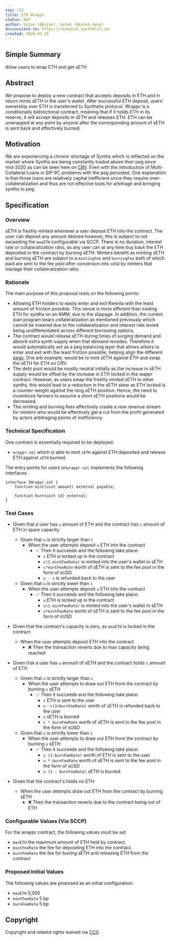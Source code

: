 ```yaml
---
sip: 112
title: ETH Wrappr
status: WIP
author: bojan (@bojan), kaleb (@kaleb-keny)
discussions-to: https://research.synthetix.io/
created: 2020-02-15
---
```


<!--You can leave these HTML comments in your merged SIP and delete the visible duplicate text guides, they will not appear and may be helpful to refer to if you edit it again. This is the suggested template for new SIPs. Note that an SIP number will be assigned by an editor. When opening a pull request to submit your SIP, please use an abbreviated title in the filename, `sip-draft_title_abbrev.md`. The title should be 44 characters or less.-->

## Simple Summary
<!--"If you can't explain it simply, you don't understand it well enough." Simply describe the outcome the proposed changes intends to achieve. This should be non-technical and accessible to a casual community member.-->
Allow users to wrap ETH and get sETH

## Abstract
We propose to deploy a new contract that accepts deposits in ETH and in return mints sETH in the user's wallet. After successful ETH deposit, users' ownership over ETH is transferred to Synthetix protocol. Wrappr is a conditionally bidirectional contract, meaning that if it holds ETH in its reserve, it will accept deposits in sETH and releases ETH.
ETH can be unwrapped at any point by anyone after the corresponding amount of sETH is sent back and effectively burned.

## Motivation
<!--This is the problem statement. This is the *why* of the SIP. It should clearly explain *why* the current state of the protocol is inadequate.  It is critical that you explain *why* the change is needed, if the SIP proposes changing how something is calculated, you must address *why* the current calculation is innaccurate or wrong. This is not the place to describe how the SIP will address the issue!-->
We are experiencing a chronic shortage of Synths which is reflected on the market where Synths are being constantly traded above their peg since mid-2020 as can be seen here on [CRV](https://www.curve.fi/trade/susdv2/SUSD-USDC/6h). 
Even with the introduction of Multi-Collateral Loans in SIP-97, problems with the peg persisted. One explanation is that those loans are relatively capital inefficient since they require over-collateralization and thus are not effective tools for arbitrage and bringing synths to peg. 


## Specification
<!--The specification should describe the syntax and semantics of any new feature, there are five sections
1. Overview
2. Rationale
3. Technical Specification
4. Test Cases
5. Configurable Values
-->

### Overview
<!--This is a high level overview of *how* the SIP will solve the problem. The overview should clearly describe how the new feature will be implemented.-->
sETH is freshly minted whenever a user deposit ETH into the contract. The user can deposit any amount desired however, this is subject to not exceeding the `maxETH` configurable via SCCP. 
There is no duration, interest rate or collateralization ratio, as any user can at any time buy back the  ETH deposited in the contract by burning sETH.
Minters benefit as minting sETH and burning sETH  are subject to a  `mintingFee` and  `burningFee`  both of which paid are sent to the fee pool after conversion into `sUSD` by minters that manage their collateralization ratio. 

### Rationale
<!--This is where you explain the reasoning behind how you propose to solve the problem. Why did you propose to implement the change in this way, what were the considerations and trade-offs. The rationale fleshes out what motivated the design and why particular design decisions were made. It should describe alternate designs that were considered and related work. The rationale may also provide evidence of consensus within the community, and should discuss important objections or concerns raised during discussion.-->
The main purpose of this proposal rests on the following points:
 - Allowing ETH holders to easily enter and exit Kwenta with the least amount of friction possible. This venue is more efficient than trading ETH for synths on an AMM,  due to the slippage. In addition, the current loan program bears collateralization as mentioned previously which cannot be lowered due to the collateralization and interest rate levied being undifferentiated across different borrowing options.  
-  The contract would  release sETH during times of surging demand and absorb extra synth supply when that demand recedes. Therefore it would automatically act as a peg balancing layer that allows arbers to enter and exit with the least friction possible, helping align the different [pegs](https://www.curve.fi/seth/). One arb example, would be to mint sETH against ETH and swap the sETH for ETH on CRV. 
- The debt pool would be mostly neutral initially as the increase in sETH supply would be offset by the increase in ETH locked in the wappr contract. However, as users swap the freshly minted sETH to other synths, this would lead to a reduction in the sETH skew as ETH locked is a counter-weight against the long sETH position. Hence, the need to incentivize farmers to assume a short sETH positions would be decreased.
- The minting and burning fees  effectively create a new revenue stream for minters who would be effectively get a cut from the profit generated by actors arbitraging points of inefficiency. 


### Technical Specification
One contract is essentially required to be deployed:
- `wrappr.sol` which is able  to mint `sETH` against ETH deposited and release ETH against `sETH` burned. 

The entry points for users on`wrappr.sol`  implements the following interfaces.
```
interface IWrappr.sol {
    function mint(uint amount) external payable;

    function burn(uint id) external;
}
```

### Test Cases
- Given that a user has `u` amount of ETH and the contract has `c` amount of ETH in spare capacity
  - Given that `u` is strictly larger than `c`
    - When the user attempts deposit `u` ETH into the contract
      - ✅ Then it succeeds and the following take place:
	      - `c` ETH is locked up in the contract
	      - `c(1-mintFeeRate)` is minted into the user's wallet in sETH
	      - `c*mintFeeRate` worth of sETH is sent to the fee pool in the form of sUSD
	      - `u - c` is refunded back to the user
  - Given that `u` is strictly  lower  than  `c`
    - When the user attempts deposit `u` ETH into the contract
      - ✅ Then it succeeds and the following take place:
	      - `u` ETH is locked up in the contract
	      - `u(1-mintFeeRate)` is minted into the user's wallet in sETH
	      - `u*mintFeeRate` worth of sETH is sent to the fee pool in the form of sUSD
 - Given that the contract's capacity is zero, as `maxETH` is locked in the contract
   - When the user attempts deposit ETH into the contract
     - ❌ Then the transaction reverts due to max capacity being reached

- Given that a user has `u` amount of sETH and the contract holds  `c` amount of ETH
  - Given that `u` is strictly larger than `c`
    - When the user attempts to draw out  ETH from the contract by burning `u` sETH 
      - ✅ Then it succeeds and the following take place:
	      - `c` ETH is sent to the user
	      - `u` - `c(1+burnFeeRate)` worth of sETH is refunded back to the user
	      - `c` sETH is burned
	      - `c * burnFeeRate` worth of sETH is sent to the fee pool in the form of sUSD
  - Given that `u` is strictly lower than  `c`
    - When the user attempts to draw out ETH from the contract by burning `u` sETH
      - ✅ Then it succeeds and the following take place:
	      - `u (1-burnFeeRate)` worth of  ETH is sent to the user
	      - `u * burnFeeRate` worth of sETH is sent to the fee pool in the form of sUSD
	      - `u (1 - burnFeeRate)` sETH is burned
 - Given that the contract's holds no ETH
   - When the user attempts draw out ETH from the contract by burning sETH
     - ❌ Then the transaction reverts due to the contract being out of ETH

### Configurable Values (Via SCCP)
<!--Please list all values configurable via SCCP under this implementation.-->
For the wrappr contract, the following values must be set:
- `maxETH` the maximum amount of ETH held by contract.
- `mintFeeRate` the fee for depositing ETH into the contract.
- `burnFeeRate` the fee for buning sETH and releasing ETH from the contract

### Proposed Initial Values
The following values are proposed as an initial configuration:
- `maxETH` 5,000
- `mintFeeRate` 5 bp
- `burnFeeRate`  5 bp
 
## Copyright
Copyright and related rights waived via [CC0](https://creativecommons.org/publicdomain/zero/1.0/).